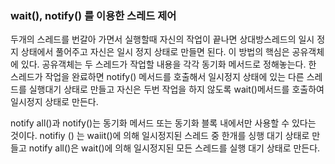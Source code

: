 ### wait(), notify() 를 이용한 스레드 제어
두개의 스레드를 번갈아 가면서 실행할때 자신의 작업이 끝나면 상대방스레드의 일시 정지 상태에서 풀어주고 자신은 일시 정지 상태로 만들면 된다.
이 방법의 핵심은 공유객체에 있다. 공유객체는 두 스레드가 작업할 내용을 각각 동기화 메서드로 정해놓는다. 한 스레드가 작업을 완료하면 notify() 메서드를 호출해서 일시정지 상태에 있는 다른 스레드를 실행대기 상태로 만들고 자신은 두번 작업을 하지 않도록  wait()메서드를 호출하여 일시정지 상태로 만든다.


notify all()과 notify()는 동기화 메서드 또는 동기화 블록 내에서만 사용할 수 있다는 것이다.
 notifiy () 는 waiit()에 의해 일시정지된 스레드 중 한개를 싱행 대기 상태로 만들고 notify all()은 wait()에 의해 일시정지된 모든 스레드를 실행 대기 상태로 만든다.

